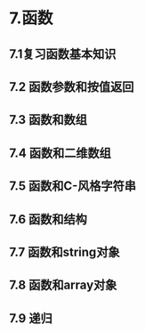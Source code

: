 # 7.函数
## 7.1复习函数基本知识
## 7.2 函数参数和按值返回
## 7.3 函数和数组
## 7.4 函数和二维数组
## 7.5 函数和C-风格字符串
## 7.6 函数和结构
## 7.7 函数和string对象
## 7.8 函数和array对象
## 7.9 递归
